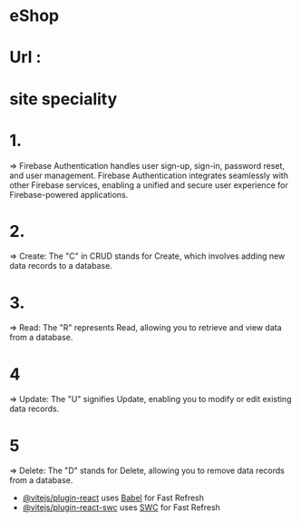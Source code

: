# eShop
# Url :

# site speciality

# 1.
=> Firebase Authentication handles user sign-up, sign-in, password reset, and user management.
   Firebase Authentication integrates seamlessly with other Firebase services, enabling a unified and secure user experience for Firebase-powered applications.
# 2.
=> Create: The "C" in CRUD stands for Create, which involves adding new data records to a database.
# 3.
=> Read: The "R" represents Read, allowing you to retrieve and view data from a database.
# 4
=> Update: The "U" signifies Update, enabling you to modify or edit existing data records.
# 5
=> Delete: The "D" stands for Delete, allowing you to remove data records from a database.



- [@vitejs/plugin-react](https://github.com/vitejs/vite-plugin-react/blob/main/packages/plugin-react/README.md) uses [Babel](https://babeljs.io/) for Fast Refresh
- [@vitejs/plugin-react-swc](https://github.com/vitejs/vite-plugin-react-swc) uses [SWC](https://swc.rs/) for Fast Refresh
